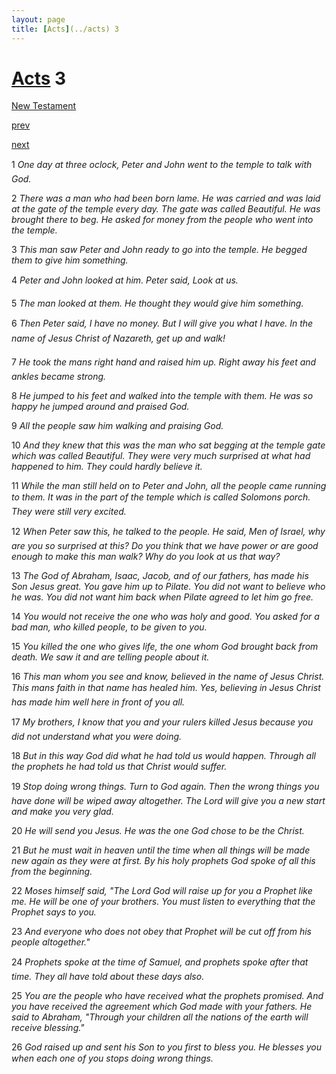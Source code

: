 ```yaml
---
layout: page
title: [Acts](../acts) 3
---
```


# [Acts](../acts) 3

[New Testament](/new-testament)


[prev](acts-2.html)


[next](acts-4.html)

1 _One day at three oclock, Peter and John went to the temple to talk with God._

2 _There was a man who had been born lame. He was carried and was laid at the gate of the temple every day. The gate was called Beautiful. He was brought there to beg. He asked for money from the people who went into the temple._

3 _This man saw Peter and John ready to go into the temple. He begged them to give him something._

4 _Peter and John looked at him. Peter said, Look at us._

5 _The man looked at them. He thought they would give him something._

6 _Then Peter said, I have no money. But I will give you what I have. In the name of Jesus Christ of Nazareth, get up and walk!_

7 _He took the mans right hand and raised him up. Right away his feet and ankles became strong._

8 _He jumped to his feet and walked into the temple with them. He was so happy he jumped around and praised God._

9 _All the people saw him walking and praising God._

10 _And they knew that this was the man who sat begging at the temple gate which was called Beautiful. They were very much surprised at what had happened to him. They could hardly believe it._

11 _While the man still held on to Peter and John, all the people came running to them. It was in the part of the temple which is called Solomons porch. They were still very excited._

12 _When Peter saw this, he talked to the people. He said, Men of Israel, why are you so surprised at this? Do you think that we have power or are good enough to make this man walk? Why do you look at us that way?_

13 _The God of Abraham, Isaac, Jacob, and of our fathers, has made his Son Jesus great.  You gave him up to Pilate. You did not want to believe who he was. You did not want him back when Pilate agreed to let him go free._

14 _You would not receive the one who was holy and good. You asked for a bad man, who killed people, to be given to you._

15 _You killed the one who gives life, the one whom God brought back from death. We saw it and are telling people about it._

16 _This man whom you see and know, believed in the name of Jesus Christ. This mans faith in that name has healed him. Yes, believing in Jesus Christ has made him well here in front of you all._

17 _My brothers, I know that you and your rulers killed Jesus because you did not understand what you were doing._

18 _But in this way God did what he had told us would happen. Through all the prophets he had told us that Christ would suffer._

19 _Stop doing wrong things. Turn to God again. Then the wrong things you have done will be wiped away altogether. The Lord will give you a new start and make you very glad._

20 _He will send you Jesus. He was the one God chose to be the Christ._

21 _But he must wait in heaven until the time when all things will be made new again as they were at first. By his holy prophets God spoke of all this from the beginning._

22 _Moses himself said, "The Lord God will raise up for you a Prophet like me. He will be one of your brothers. You must listen to everything that the Prophet says to you._

23 _And everyone who does not obey that Prophet will be cut off from his people altogether."_

24 _Prophets spoke at the time of Samuel, and prophets spoke after that time. They all have told about these days also._

25 _You are the people who have received what the prophets promised. And you have received the agreement which God made with your fathers. He said to Abraham,  "Through your children all the nations of the earth will receive blessing."_

26 _God raised up and sent his Son to you first to bless you. He blesses you when each one of you stops doing wrong things._

